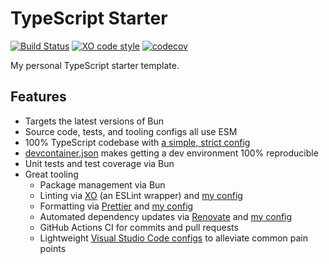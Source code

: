 # TypeScript Starter

[![Build Status](https://github.com/jonahsnider/typescript-starter/workflows/CI/badge.svg)](https://github.com/jonahsnider/typescript-starter/actions)
[![XO code style](https://img.shields.io/badge/code_style-XO-5ed9c7.svg)](https://github.com/xojs/xo)
[![codecov](https://codecov.io/gh/jonahsnider/typescript-starter/branch/main/graph/badge.svg)](https://codecov.io/jonahsnider/typescript-starter)

My personal TypeScript starter template.

## Features

- Targets the latest versions of Bun
- Source code, tests, and tooling configs all use ESM
- 100% TypeScript codebase with [a simple, strict config](./tsconfig.json)
- [devcontainer.json](./.devcontainer/devcontainer.json) makes getting a dev environment 100% reproducible
- Unit tests and test coverage via Bun
- Great tooling
  - Package management via Bun
  - Linting via [XO](https://github.com/xojs/xo#readme) (an ESLint wrapper) and [my config](https://github.com/jonahsnider/xo-config#readme)
  - Formatting via [Prettier](https://prettier.io/) and [my config](https://github.com/jonahsnider/prettier-config#readme)
  - Automated dependency updates via [Renovate](https://www.whitesourcesoftware.com/free-developer-tools/renovate/) and [my config](https://github.com/jonahsnider/renovate-config#readme)
  - GitHub Actions CI for commits and pull requests
  - Lightweight [Visual Studio Code configs](./.vscode/settings.json) to alleviate common pain points

